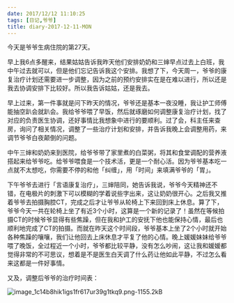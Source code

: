 ```yaml
---
date: 2017/12/12 11:10:25
tags: [日记,爷爷]
title: diary-2017-12-11-MON
---
```


今天是爷爷生病住院的第27天。

早上我6点多醒来，结果姑姑告诉我昨天他们安排奶奶和三婶早点过去上白班，我中午过去就可以，但是他们忘记告诉我这个安排。我想了下，今天周一，爷爷的康复治疗计划还需要进一步调整，因为之前的预约安排实在是在难以进行，所以还是我去协调安排下比较好。所以我告诉姑姑，还是我去。

早上过来，第一件事就是问下昨天的情况，爷爷还是基本一夜没睡，我让护工师傅能抽空趴会就趴会。我给爷爷喂了早饭，然后就琢磨如何调整康复治疗计划，找了对应的负责医生协调，还好事情比我想象中进行的要顺利。过了会，科主任来查房，询问了相关情况，调整了一些治疗计划和安排，并告诉我晚上会调整用药，来调节爷爷白夜颠倒的问题。

中午三婶和奶奶来到医院，给爷爷带了家里煮的白菜粥，将其和食堂调配的营养液搭起来给爷爷吃。给爷爷喂食是一个技术活，更是一个耐心活。因为爷爷基本吃一点就不太想吃，你需要不停的和他「纠缠」，用「时间」来填满爷爷的「胃」。

下午爷爷去进行「言语康复治疗」，三婶陪同，她告诉我说，爷爷今天精神还不错，在电极片的刺激下可以模糊的学着说些字出来，这让奶奶很开心。之后我又推着爷爷去拍摄胸腔CT，完成之后才让爷爷从轮椅上下来回到床上休息。算了下，爷爷今天一共在轮椅上坐了有近3个小时，这算是一个新的记录了！虽然在等候拍摄CT的时候爷爷显得有些焦躁，但在我和护工的安抚下他也能保持心情，最后也顺利地完成了CT的拍摄。而就在昨天这个时间段，爷爷基本上坐了2个小时就开始各种焦躁的嚷嚷，我们让他回去上床休息才平复了他的心情。晚上媛媛妹妹给爷爷喂了晚饭，全过程近一个小时，爷爷都比较平静，没有怎么吵闹，这让我和媛媛都觉得非常的不可思议，想着是不是医生白天调了什么药让他如此平静，不过怎么看来这都是一件好事情。

又及，调整后爷爷的治疗时间表：

![image_1c14b8hik1igs1fr617ur39g1tkq9.png-1155.2kB][1]


  [1]: http://static.zybuluo.com/whiledoing/493ea06s2rpib4ota27mlhsb/image_1c14b8hik1igs1fr617ur39g1tkq9.png
